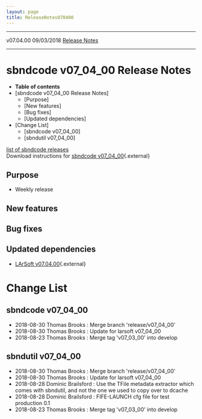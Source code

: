 ```yaml
---
layout: page
title: ReleaseNotes070400
---
```


  ----------- ------------ -- -- ------------------------------------------------------
  v07.04.00   09/03/2018         [Release Notes](ReleaseNotes070400.html)
  ----------- ------------ -- -- ------------------------------------------------------



sbndcode v07\_04\_00 Release Notes
======================================================================================

-   **Table of contents**
-   [sbndcode v07\_04\_00 Release
    Notes]
    -   [Purpose]
    -   [New features]
    -   [Bug fixes]
    -   [Updated dependencies]
-   [Change List]
    -   [sbndcode v07\_04\_00]
    -   [sbndutil v07\_04\_00]

[list of sbndcode
releases](List_of_SBND_code_releases.html)\
Download instructions for [sbndcode
v07\_04\_00](http://scisoft.fnal.gov/scisoft/bundles/sbnd/v07_04_00/sbndcode-v07_04_00.html){.external}



Purpose
----------------------------------

-   Weekly release



New features
--------------------------------------------



Bug fixes
--------------------------------------



Updated dependencies
------------------------------------------------------------

-   [LArSoft
    v07.04.00](https://cdcvs.fnal.gov/redmine/projects/larsoft/wiki/ReleaseNotes070400){.external}



Change List
==========================================



sbndcode v07\_04\_00
----------------------------------------------------------

-   2018-08-30 Thomas Brooks : Merge branch \'release/v07\_04\_00\'
-   2018-08-30 Thomas Brooks : Update for larsoft v07\_04\_00
-   2018-08-23 Thomas Brooks : Merge tag \'v07\_03\_00\' into develop



sbndutil v07\_04\_00
----------------------------------------------------------

-   2018-08-30 Thomas Brooks : Merge branch \'release/v07\_04\_00\'
-   2018-08-30 Thomas Brooks : Update for larsoft v07\_04\_00
-   2018-08-28 Dominic Brailsford : Use the TFile metadata extractor
    which comes with sbndutil, and not the one we used to copy over to
    dcache
-   2018-08-28 Dominic Brailsford : FIFE-LAUNCH cfg file for test
    production 0.1
-   2018-08-23 Thomas Brooks : Merge tag \'v07\_03\_00\' into develop
